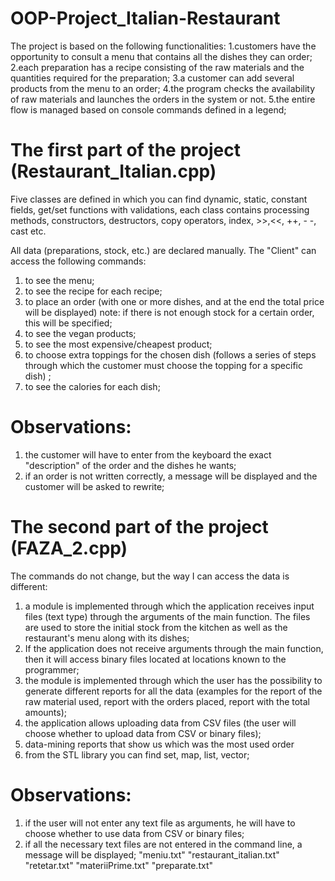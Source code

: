# OOP-Project_Italian-Restaurant

The project is based on the following functionalities:
1.customers have the opportunity to consult a menu that contains all the dishes they can order;
2.each preparation has a recipe consisting of the raw materials and the quantities required for the preparation;
3.a customer can add several products from the menu to an order;
4.the program checks the availability of raw materials and launches the orders in the system or not. 
5.the entire flow is managed based on console commands defined in a legend;


# The first part of the project (Restaurant_Italian.cpp)

Five classes are defined in which you can find dynamic, static, constant fields, get/set functions with validations, each class contains processing methods, constructors, destructors, copy operators, index, >>,<<, ++, - -, cast etc.

All data (preparations, stock, etc.) are declared manually. The "Client" can access the following commands:
1. to see the menu;
2. to see the recipe for each recipe;
3. to place an order (with one or more dishes, and at the end the total price will be displayed)
note: if there is not enough stock for a certain order, this will be specified;
4. to see the vegan products;
5. to see the most expensive/cheapest product;
6. to choose extra toppings for the chosen dish (follows a series of steps through which the customer must choose the topping for a specific dish) ;
7. to see the calories for each dish;

# Observations:
1. the customer will have to enter from the keyboard the exact "description" of the order and the dishes he wants;
2. if an order is not written correctly, a message will be displayed and the customer will be asked to rewrite;

# The second part of the project (FAZA_2.cpp)

The commands do not change, but the way I can access the data is different:
1. a module is implemented through which the application receives input files (text type) through the arguments of the main function. The files are used to store the initial stock from the kitchen as well as the restaurant's menu along with its dishes;
2. If the application does not receive arguments through the main function, then it will access binary files located at locations known to the programmer;
3. the module is implemented through which the user has the possibility to generate different reports for all the data (examples for the report of the raw material used, report with the orders placed, report with the total amounts);
4. the application allows uploading data from CSV files (the user will choose whether to upload data from CSV or binary files);
5. data-mining reports that show us which was the most used order
6. from the STL library you can find set, map, list, vector;

# Observations:
1. if the user will not enter any text file as arguments, he will have to choose whether to use data from CSV or binary files;
2. if all the necessary text files are not entered in the command line, a message will be displayed;
"meniu.txt" "restaurant_italian.txt" "retetar.txt" "materiiPrime.txt" "preparate.txt"
